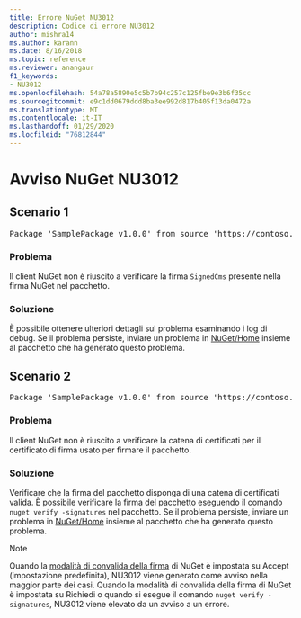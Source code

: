 ```yaml
---
title: Errore NuGet NU3012
description: Codice di errore NU3012
author: mishra14
ms.author: karann
ms.date: 8/16/2018
ms.topic: reference
ms.reviewer: anangaur
f1_keywords:
- NU3012
ms.openlocfilehash: 54a78a5890e5c5b7b94c257c125fbe9e3b6f35cc
ms.sourcegitcommit: e9c1dd0679ddd8ba3ee992d817b405f13da0472a
ms.translationtype: MT
ms.contentlocale: it-IT
ms.lasthandoff: 01/29/2020
ms.locfileid: "76812844"
---
```

# <a name="nuget-warning-nu3012"></a>Avviso NuGet NU3012

## <a name="scenario-1"></a>Scenario 1

<pre>Package 'SamplePackage v1.0.0' from source 'https://contoso.com/index.json': The primary signature validation failed.</pre>

### <a name="issue"></a>Problema

Il client NuGet non è riuscito a verificare la firma `SignedCms` presente nella firma NuGet nel pacchetto.


### <a name="solution"></a>Soluzione

È possibile ottenere ulteriori dettagli sul problema esaminando i log di debug. Se il problema persiste, inviare un problema in [NuGet/Home](https://github.com/NuGet/Home/issues) insieme al pacchetto che ha generato questo problema.



## <a name="scenario-2"></a>Scenario 2

<pre>Package 'SamplePackage v1.0.0' from source 'https://contoso.com/index.json': The primary signature found a chain building issue:  A certificate chain processed, but terminated in a root certificate which is not trusted by the trust provider.</pre>

### <a name="issue"></a>Problema

Il client NuGet non è riuscito a verificare la catena di certificati per il certificato di firma usato per firmare il pacchetto.


### <a name="solution"></a>Soluzione

Verificare che la firma del pacchetto disponga di una catena di certificati valida. È possibile verificare la firma del pacchetto eseguendo il comando `nuget verify -signatures` nel pacchetto. Se il problema persiste, inviare un problema in [NuGet/Home](https://github.com/NuGet/Home/issues) insieme al pacchetto che ha generato questo problema.


> [!Note]
> Quando la [modalità di convalida della firma](../../consume-packages/installing-signed-packages.md#configure-package-signature-requirements) di NuGet è impostata su Accept (impostazione predefinita), NU3012 viene generato come avviso nella maggior parte dei casi. Quando la modalità di convalida della firma di NuGet è impostata su Richiedi o quando si esegue il comando `nuget verify -signatures`, NU3012 viene elevato da un avviso a un errore. 
